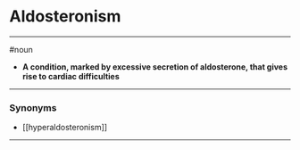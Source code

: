 # Aldosteronism
---
#noun
- **A condition, marked by excessive secretion of aldosterone, that gives rise to cardiac difficulties**
---
### Synonyms
- [[hyperaldosteronism]]
---
